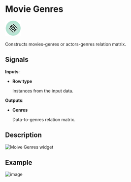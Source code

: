 Movie Genres
============

![Movie Genres widget icon](icons/movie-genres.png)

Constructs movies-genres or actors-genres relation matrix.

Signals
-------

**Inputs**:

- **Row type**

  Instances from the input data.

**Outputs**:

- **Genres**

  Data-to-genres relation matrix.

Description
-----------



![Moive Genres widget](images/GEOdataset-stamped.png)



Example
-------



<img src="images/GEODataSets-Example2.png" alt="image" width="600">
